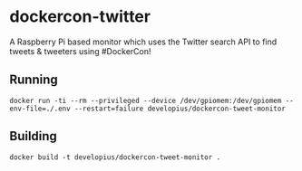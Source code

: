 # dockercon-twitter
A Raspberry Pi based monitor which uses the Twitter search API to find tweets & tweeters using #DockerCon!

## Running

`docker run -ti --rm --privileged --device /dev/gpiomem:/dev/gpiomem --env-file=./.env --restart=failure developius/dockercon-tweet-monitor`

## Building

`docker build -t developius/dockercon-tweet-monitor .`
